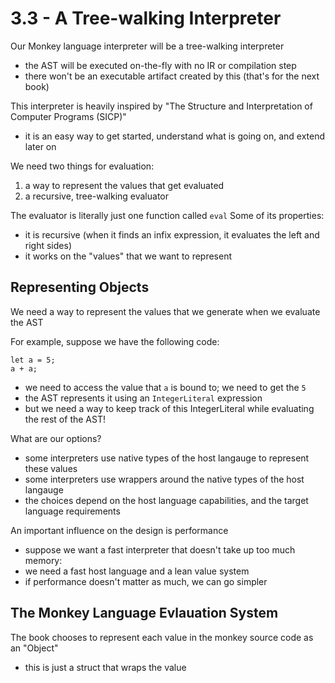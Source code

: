 # 3.3 - A Tree-walking Interpreter

Our Monkey language interpreter will be a tree-walking interpreter
- the AST will be executed on-the-fly with no IR or compilation step
- there won't be an executable artifact created by this (that's for the next book)

This interpreter is heavily inspired by "The Structure and Interpretation of Computer Programs (SICP)"
- it is an easy way to get started, understand what is going on, and extend later on

We need two things for evaluation:
1. a way to represent the values that get evaluated
2. a recursive, tree-walking evaluator

The evaluator is literally just one function called `eval`
Some of its properties:
- it is recursive (when it finds an infix expression, it evaluates the left and right sides)
- it works on the "values" that we want to represent


## Representing Objects
We need a way to represent the values that we generate when we evaluate the AST

For example, suppose we have the following code:
```
let a = 5;
a + a;
```
- we need to access the value that `a` is bound to; we need to get the `5`
- the AST represents it using an `IntegerLiteral` expression
 - but we need a way to keep track of this IntegerLiteral while evaluating the rest of the AST!


What are our options?
- some interpreters use native types of the host langauge to represent these values
- some interpreters use wrappers around the native types of the host langauge
- the choices depend on the host language capabilities, and the target language requirements

An important influence on the design is performance
- suppose we want a fast interpreter that doesn't take up too much memory:
 - we need a fast host language and a lean value system
- if performance doesn't matter as much, we can go simpler


## The Monkey Language Evlauation System
The book chooses to represent each value in the monkey source code as an "Object"
- this is just a struct that wraps the value
